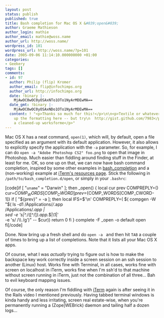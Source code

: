 ```yaml
---
layout: post
status: publish
published: true
title: Bash completion for Mac OS X &#039;open&#039;
author: Graeme Mathieson
author_login: mathie
author_email: mathie@woss.name
author_url: http://woss.name/
wordpress_id: 101
wordpress_url: http://woss.name/?p=101
date: 2005-09-06 11:14:10.000000000 +01:00
categories:
- Geekery
tags: []
comments:
- id: 97
  author: Philip (flip) Kromer
  author_email: flip@infochimps.org
  author_url: http://infochimps.org
  date: !binary |-
    MjAwOC0wOC0yOSAxNTo1OTo1NyArMDEwMA==
  date_gmt: !binary |-
    MjAwOC0wOC0yOSAxNDo1OTo1NyArMDEwMA==
  content: ! "<p>Thanks so much for this!</p>\n\n<p>Textile or whatever has screwed
    up the formatting here -- but try\n  http://gist.github.com/7983</p>\n\n<p>for
    a cleaned-up worksforme</p>"
---
```

Mac OS X has a neat command, <code>open(1)</code>, which will, by default, open a file specified as an argument with its default application.  However, it also allows to explicitly specify the application with the <code>-a</code> parameter.  So, for example, I can do <code>open -a "Adobe Photoshop CS2" foo.png</code> to open that image in Photoshop.  Much easier than fiddling around finding stuff in the Finder, at least for me.  OK, so one up on that, we can now have bash command completion, inspired by some other examples in <a href="http://www.caliban.org/bash/index.shtml">bash_completion</a> and a (non-working) example at <a href="http://iterm.sourceforge.net/resource.shtml">iTerm's resources page</a>.  Stick the following in <code>/path/to/bash_completion.d/open</code>, or simply in your <code>.bashrc</code>:

[code]if [ "`uname`" = "Darwin" ]; then
  _open()
  {
    local cur prev
    COMPREPLY=()
    cur=${COMP_WORDS[COMP_CWORD]}
    prev=${COMP_WORDS[COMP_CWORD-1]}
    if [ "${prev}" = -a ]; then
      local IFS=$'\n'
      COMPREPLY=( $( compgen -W "$( ls -d1 /Applications/*/*.app \
                                   /Applications/*.app | \
                                   sed -e 's|^.*/\([^/]*\)\.app.*$|\1|' \
                                   -e 's/ /\\\\ /g')" -- $cur))
      return 0
    fi
  }
  complete -F _open -o default open
fi[/code]

Done.  Now bring up a fresh shell and do <code>open -a </code> and then hit <code>TAB</code> a couple of times to bring up a list of completions.  Note that it lists all your Mac OS X apps.

Of course, what I was <em>actually</em> trying to figure out is how to make the backspace key work correctly inside a screen session on an ssh session to another (Linux) host.  Works fine with Terminal, in all cases, works fine with screen on localhost in iTerm, works fine when I'm ssh'd to that machine without screen running in iTerm, just not the combination of all three...  Bah to evil keyboard mapping issues.

Of course, the only reason I'm fiddling with <a href="http://iterm.sourceforge.net/">iTerm</a> again is after seeing it in the Rails video I mentioned previously.  Having tabbed terminal windows is kinda handy and less irritating, screen real estate-wise, when you're permanently running a (Zope|WEBrick) daemon and tailing half a dozen logs...
